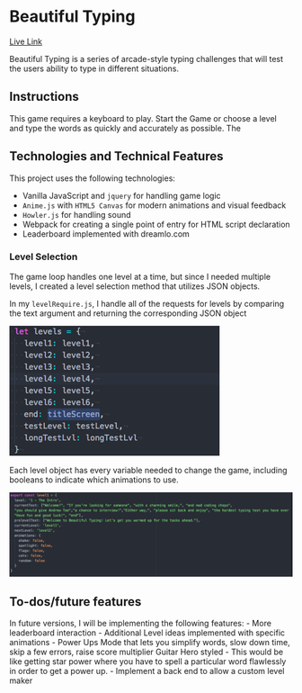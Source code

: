 # Beautiful Typing
[Live Link](https://atae.github.io/BeautifulTyping/beauTyping.html)

Beautiful Typing is a series of arcade-style typing challenges that will test the users ability to type in different situations.

## Instructions
  This game requires a keyboard to play. Start the Game or choose a level and type the words as quickly and accurately as possible. The

## Technologies and Technical Features
This project uses the following technologies:
- Vanilla JavaScript and `jquery` for handling game logic
- `Anime.js` with `HTML5 Canvas` for modern animations and visual feedback
- `Howler.js` for handling sound
- Webpack for creating a single point of entry for HTML script declaration
- Leaderboard implemented with dreamlo.com

### Level Selection
  The game loop handles one level at a time, but since I needed multiple levels, I created a level selection method that utilizes JSON objects.

  In my `levelRequire.js`, I handle all of the requests for levels by comparing the text argument and returning the corresponding JSON object

  ![tag screenshot](screenshots/Level%20Handler.png)

  Each level object has every variable needed to change the game, including booleans to indicate which animations to use.

  ![tag screenshot](screenshots/Example%20Level%20State.png)




## To-dos/future features
  In future versions, I will be implementing the following features:
    - More leaderboard interaction
    - Additional Level ideas implemented with specific animations
    - Power Ups Mode that lets you simplify words, slow down time, skip a few errors, raise score multiplier Guitar Hero styled
        - This would be like getting star power where you have to spell a particular word flawlessly in order to get a power up.
    - Implement a back end to allow a custom level maker
